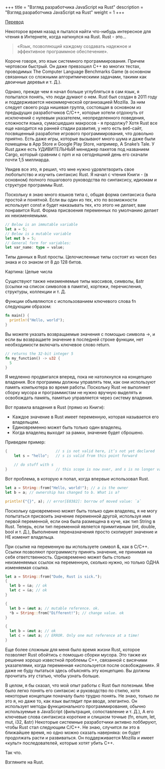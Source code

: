 +++
title = "Взгляд разработчика JavaScript на Rust"
description = "Взгляд разработчика JavaScript на Rust"
weight = 1
+++

[Перевод](https://medium.com/swlh/a-javascript-developers-view-of-rust-e702c11262c6)

Некоторое время назад я пытался найти что-нибудь интересное для чтения в Интернете, когда наткнулся на Rust. Rust - это…
  
> «Язык, позволяющий каждому создавать надежное и эффективное программное обеспечение».

Короче говоря, это язык системного программирования. Причем чертовски быстрый. Он даже превзошел C++ во многих тестах, проводимых The Computer Language Benchmarks Game (в основном связанных со сложными алгоритмическими задачами, такими как двоичные деревья и т. Д.).

Однако, прежде чем я начал больше углубляться в сам язык, я попытался понять, что люди думают о нем. Rust был создан в 2011 году и поддерживается некоммерческой организацией Mozilla. За ним следует своего рода нишевая группа, состоящая в основном из предыдущих разработчиков C/C++, которые хотели отдохнуть от исключений с нулевым указателем, неопределенного поведения, сложности языка, сумасшедших макросов - я продолжу? Хотя Rust все еще находится на ранней стадии развития, у него есть веб-сайт, посвященный разработке игрового программирования, что довольно приятно. Есть даже игры, которые вызывают много шума и даже были помещены в App Store и Google Play Store, например, A Snake’s Tale. У Rust даже есть УДИВИТЕЛЬНЫЙ менеджер пакетов под названием Cargo, который сравним с npm и на сегодняшний день его скачали почти 1,5 миллиарда.

Увидев все это, я решил, что мне нужно удовлетворить свое любопытство и изучить синтаксис Rust. Я начал с чтения Книги - (в основном) полного пошагового руководства по синтаксису, идиомам и структуре программы Rust.

Поскольку я знаю много языков типа c, общая форма синтаксиса была простой и понятной. Если вы один из тех, кто по возможности использует const и будет наказывать тех, кто этого не делает, вам понравится Rust. Форма присвоения переменных по умолчанию делает их неизменяемыми. 

```rust
// Below is an immutable variable
let a = 5;
// Below is a mutable variable
let mut b = 5;
// General form for variables:
let var_name: type = value;
```

Типы данных в Rust просты. Целочисленные типы состоят из чисел без знака и со знаком от 8 до 128 битов.

Картина: Целые числа

Существуют также неизменяемые типы массивов, символы, &str (ссылки на список символов в памяти), кортежи, перечисления, структуры, коллекции и т. Д.

Функции объявляются с использованием ключевого слова fn следующим образом: 

```rust
fn main() {
  println!("Hello, world");
}
```

Вы можете указать возвращаемые значения с помощью символа ->, и если вы возвращаете значение в последней строке функции, нет необходимости включать ключевое слово return. 

```rust
// returns the 32-bit integer 5
fn my_function() -> u32 {
  5
}
```

Я медленно продвигался вперед, пока не натолкнулся на концепцию владения. Все программы должны управлять тем, как они используют память компьютера во время работы. Поскольку Rust не выполняет сборку мусора и программистам не нужно вручную выделять и освобождать память, памятью управляется через систему владения.

Вот правила владения в Rust (прямо из Книги):

- Каждое значение в Rust имеет переменную, которая называется его владельцем.
- Единовременно может быть только один владелец.
- Когда владелец выходит за рамки, значение будет сброшено.

Приведем пример: 

```rust
{                      // s is not valid here, it’s not yet declared
    let s = "hello";   // s is valid from this point forward

    // do stuff with s
}                      // this scope is now over, and s is no longer valid
```

Вот проблема, в которую я попал, когда впервые использовал Rust. 

```rust
let a = String::from("Hello, world!"); // a is the owner
let b = a; // ownership has changed to b. What is a?

println!("{}", a); // error[E0382]: borrow of moved value: `a`
```

Поскольку одновременно может быть только один владелец, я не могу попытаться присвоить значение переменной другой, используя имя первой переменной, если она была размещена в куче, как тип String в Rust. Теперь, если тип переменной является примитивным (int, double, bool и т. Д.), Выполнение переназначения просто скопирует значение и НЕ изменит владельца.

При ссылке на переменную вы используете символ &, как в C/C++. Ссылки позволяют программисту принять значение, не принимая на себя ответственность. Одновременно может быть столько неизменяемых ссылок на переменную, сколько нужно, но только ОДНА изменяемая ссылка. 

```rust
let a = String::from("Dude, Rust is sick.");
{
  let b = &a; // ok
  let c = &a; // ok
}

{
  let b = &mut a; // mutable reference. ok.
  *b = String::from("Different!"); // change value. ok
}

{
  let b = &mut a; // ok
  let c = &mut a; // ERROR. Only one mut reference at a time!
}
```

Еще более сложным для меня было время жизни Rust, которое позволяет Rust обойтись с помощью сборки мусора. Это также их решение хорошо известной проблемы C++, связанной с висячими указателями, когда переменная «используется после освобождения». Я даже не буду пытаться здесь объяснять эту концепцию. Вы должны прочитать эту статью, чтобы узнать больше.

В целом, я бы сказал, что мой опыт работы с Rust был полезным. Мне было легко понять его синтаксис и руководство по стилю, хотя некоторые концепции поначалу было трудно понять. Не знаю, только ли это я, но даже то, как язык выглядит при вводе, элегантно. Он использует методы функционального программирования, обычно используемые в JavaScript (фильтрация, сопоставление и т. Д.), А его ключевые слова синтаксиса короткие и слишком точные (fn, enum, let, mut, i32, &str)
Некоторые системные разработчики активно лоббируют, чтобы Rust стал следующим C/C++. Не знаю, случится ли это в ближайшее время, но одно можно сказать наверняка: он будет продолжать расти и развиваться. Он поддерживается Mozilla и имеет «культ» последователей, которые хотят убить C++.

Так что.

Взгляните на Rust. 